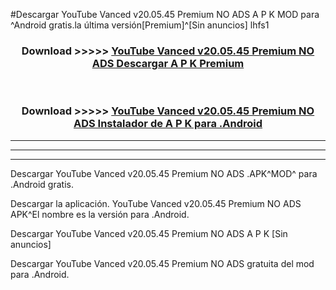 #Descargar YouTube Vanced v20.05.45 Premium NO ADS  A P K MOD para ^Android gratis.la última versión[Premium]^[Sin anuncios] lhfs1



<div align="center">
<h3>Download >>>>> <a href="https://es-web.web.app/?es= YouTube Vanced v20.05.45 Premium NO ADS ">YouTube Vanced v20.05.45 Premium NO ADS  Descargar A P K Premium</a></h3><br>

<h3>Download >>>>> <a href="https://es-web.web.app/?es= YouTube Vanced v20.05.45 Premium NO ADS ">YouTube Vanced v20.05.45 Premium NO ADS  Instalador de A P K para .Android</a></h3>
</div>


----------------------------------------------------------

----------------------------------------------------------

----------------------------------------------------------

Descargar YouTube Vanced v20.05.45 Premium NO ADS  .APK^MOD^ para .Android gratis.

Descargar la aplicación. YouTube Vanced v20.05.45 Premium NO ADS  APK^El nombre es la versión para .Android.

Descargar YouTube Vanced v20.05.45 Premium NO ADS  A P K [Sin anuncios]

Descargar YouTube Vanced v20.05.45 Premium NO ADS  gratuita del mod para .Android.